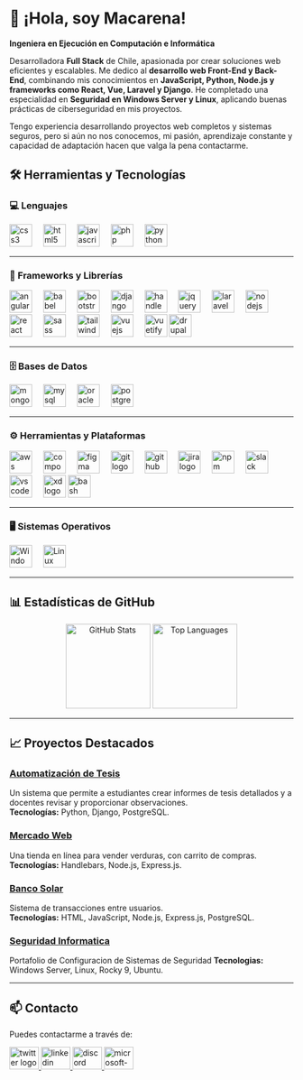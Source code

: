 # 👋 ¡Hola, soy Macarena!   

**Ingeniera en Ejecución en Computación e Informática**  

Desarrolladora **Full Stack** de Chile, apasionada por crear soluciones web eficientes y escalables. Me dedico al **desarrollo web Front-End y Back-End**, combinando mis conocimientos en **JavaScript, Python, Node.js y frameworks como React, Vue, Laravel y Django**. He completado una especialidad en **Seguridad en Windows Server y Linux**, aplicando buenas prácticas de ciberseguridad en mis proyectos.

Tengo experiencia desarrollando proyectos web completos y sistemas seguros, pero si aún no nos conocemos, mi pasión, aprendizaje constante y capacidad de adaptación hacen que valga la pena contactarme.

## 🛠️ Herramientas y Tecnologías

### 💻 Lenguajes
<div align="left">
  <img src="https://cdn.jsdelivr.net/gh/devicons/devicon/icons/css3/css3-original.svg" height="40" alt="css3 logo" />
  <img width="12"/>
  <img src="https://cdn.jsdelivr.net/gh/devicons/devicon/icons/html5/html5-original.svg" height="40" alt="html5 logo" />
  <img width="12"/>
  <img src="https://cdn.jsdelivr.net/gh/devicons/devicon/icons/javascript/javascript-original.svg" height="40" alt="javascript logo" />
  <img width="12"/>
  <img src="https://cdn.jsdelivr.net/gh/devicons/devicon/icons/php/php-original.svg" height="40" alt="php logo" />
  <img width="12"/>
  <img src="https://cdn.jsdelivr.net/gh/devicons/devicon/icons/python/python-original.svg" height="40" alt="python logo" />
</div>

---

### 🧩 Frameworks y Librerías
<div align="left">
  <img src="https://cdn.jsdelivr.net/gh/devicons/devicon/icons/angularjs/angularjs-original.svg" height="40" alt="angularjs logo" />
  <img width="12"/>
  <img src="https://cdn.jsdelivr.net/gh/devicons/devicon/icons/babel/babel-original.svg" height="40" alt="babel logo" />
  <img width="12"/>
  <img src="https://cdn.jsdelivr.net/gh/devicons/devicon/icons/bootstrap/bootstrap-original.svg" height="40" alt="bootstrap logo" />
  <img width="12"/>
  <img src="https://cdn.jsdelivr.net/gh/devicons/devicon/icons/django/django-plain.svg" height="40" alt="django logo" />
  <img width="12"/>
  <img src="https://cdn.jsdelivr.net/gh/devicons/devicon/icons/handlebars/handlebars-original.svg" height="40" alt="handlebars logo" />
  <img width="12"/>
  <img src="https://cdn.jsdelivr.net/gh/devicons/devicon/icons/jquery/jquery-original.svg" height="40" alt="jquery logo" />
  <img width="12"/>
  <img src="https://cdn.jsdelivr.net/gh/devicons/devicon/icons/laravel/laravel-original.svg" height="40" alt="laravel logo" />
  <img width="12"/>
  <img src="https://cdn.jsdelivr.net/gh/devicons/devicon/icons/nodejs/nodejs-original.svg" height="40" alt="nodejs logo" />
  <img width="12"/>
  <img src="https://cdn.jsdelivr.net/gh/devicons/devicon/icons/react/react-original.svg" height="40" alt="react logo" />
  <img width="12"/>
  <img src="https://cdn.jsdelivr.net/gh/devicons/devicon/icons/sass/sass-original.svg" height="40" alt="sass logo" />
  <img width="12"/>
  <img src="https://cdn.jsdelivr.net/gh/devicons/devicon/icons/tailwindcss/tailwindcss-original-wordmark.svg" height="40" alt="tailwindcss logo" />
  <img width="12"/>
  <img src="https://cdn.jsdelivr.net/gh/devicons/devicon/icons/vuejs/vuejs-original.svg" height="40" alt="vuejs logo" />
  <img width="12"/>
  <img src="https://cdn.jsdelivr.net/gh/devicons/devicon/icons/vuetify/vuetify-original.svg" height="40" alt="vuetify logo" />
  <img src="https://cdn.jsdelivr.net/gh/devicons/devicon/icons/drupal/drupal-original.svg" height="40" alt="drupal logo" />
  <img width="12"/>
</div>

---

### 🗄️ Bases de Datos
<div align="left">
  <img src="https://cdn.jsdelivr.net/gh/devicons/devicon/icons/mongodb/mongodb-original.svg" height="40" alt="mongodb logo" />
  <img width="12"/>
  <img src="https://cdn.jsdelivr.net/gh/devicons/devicon/icons/mysql/mysql-original.svg" height="40" alt="mysql logo" />
  <img width="12"/>
  <img src="https://cdn.jsdelivr.net/gh/devicons/devicon/icons/oracle/oracle-original.svg" height="40" alt="oracle logo" />
  <img width="12"/>
  <img src="https://cdn.jsdelivr.net/gh/devicons/devicon/icons/postgresql/postgresql-original.svg" height="40" alt="postgresql logo" />
</div>

---

### ⚙️ Herramientas y Plataformas
<div align="left">
  <img src="https://cdn.jsdelivr.net/gh/devicons/devicon/icons/amazonwebservices/amazonwebservices-line-wordmark.svg" height="40" alt="aws logo" />
  <img width="12"/>
  <img src="https://cdn.jsdelivr.net/gh/devicons/devicon/icons/composer/composer-original.svg" height="40" alt="composer logo" />
  <img width="12"/>
  <img src="https://cdn.jsdelivr.net/gh/devicons/devicon/icons/figma/figma-original.svg" height="40" alt="figma logo" />
  <img width="12"/>
  <img src="https://cdn.jsdelivr.net/gh/devicons/devicon/icons/git/git-original.svg" height="40" alt="git logo" />
  <img width="12"/>
  <img src="https://cdn.jsdelivr.net/gh/devicons/devicon/icons/github/github-original.svg" height="40" alt="github logo" />
  <img width="12"/>
  <img src="https://cdn.jsdelivr.net/gh/devicons/devicon/icons/jira/jira-original.svg" height="40" alt="jira logo" />
  <img width="12"/>
  <img src="https://cdn.jsdelivr.net/gh/devicons/devicon/icons/npm/npm-original-wordmark.svg" height="40" alt="npm logo" />
  <img width="12"/>
  <img src="https://cdn.jsdelivr.net/gh/devicons/devicon/icons/slack/slack-original.svg" height="40" alt="slack logo" />
  <img width="12"/>
  <img src="https://cdn.jsdelivr.net/gh/devicons/devicon/icons/vscode/vscode-original.svg" height="40" alt="vscode logo" />
  <img width="12"/>
  <img src="https://cdn.jsdelivr.net/gh/devicons/devicon/icons/xd/xd-plain.svg" height="40" alt="xd logo" />
  <img src="https://cdn.jsdelivr.net/gh/devicons/devicon/icons/bash/bash-original.svg" height="40" alt="bash logo" />
  <img width="12"/>
</div>

---

### 🖥️ Sistemas Operativos
<div align="left">
  <img src="https://cdn.jsdelivr.net/gh/devicons/devicon/icons/windows8/windows8-original.svg" height="40" alt="Windows Server logo" />
  <img width="12"/>
  <img src="https://cdn.jsdelivr.net/gh/devicons/devicon/icons/linux/linux-original.svg" height="40" alt="Linux logo" />
</div>

---

## 📊 Estadísticas de GitHub
<div align="center">
  <img src="https://github-readme-stats.vercel.app/api?username=MacarenaQuijadaG&theme=dracula&show_icons=true&count_private=true&hide=prs" height="150" alt="GitHub Stats" />
  <img src="https://github-readme-stats.vercel.app/api/top-langs?username=MacarenaQuijadaG&theme=dracula&layout=compact&hide=css,html" height="150" alt="Top Languages" />
</div>

---

## 📈 Proyectos Destacados

### [Automatización de Tesis](https://github.com/MacarenaQuijadaG/AutomatizacionTesis.git)
Un sistema que permite a estudiantes crear informes de tesis detallados y a docentes revisar y proporcionar observaciones.  
**Tecnologías:** Python, Django, PostgreSQL.

### [Mercado Web](https://github.com/MacarenaQuijadaG/Mercado-web.git)
Una tienda en línea para vender verduras, con carrito de compras.  
**Tecnologías:** Handlebars, Node.js, Express.js.

### [Banco Solar](https://github.com/MacarenaQuijadaG/Banco-Solar.git)
Sistema de transacciones entre usuarios.  
**Tecnologías:** HTML, JavaScript, Node.js, Express.js, PostgreSQL.

### [Seguridad Informatica](https://github.com/MacarenaQuijadaG/Seguridad-Informatica.git)
Portafolio de Configuracion de Sistemas de Seguridad
**Tecnologias:** Windows Server, Linux, Rocky 9, Ubuntu.

---

## 📫 Contacto
Puedes contactarme a través de:  
<div align="left">
  <a href="https://twitter.com/tu_usuario" target="_blank">
    <img src="https://raw.githubusercontent.com/maurodesouza/profile-readme-generator/master/src/assets/icons/social/twitter/default.svg" width="52" height="40" alt="twitter logo" />
  </a>
  <a href="https://www.linkedin.com/in/macarena-quijada-guzm%C3%A1n-430263191/" target="_blank">
    <img src="https://raw.githubusercontent.com/maurodesouza/profile-readme-generator/master/src/assets/icons/social/linkedin/default.svg" width="52" height="40" alt="linkedin logo" />
  </a>
  <a href="discord://tu_usuario" target="_blank">
    <img src="https://raw.githubusercontent.com/maurodesouza/profile-readme-generator/master/src/assets/icons/social/discord/default.svg" width="52" height="40" alt="discord logo" />
  </a>
  <a href="mailto:mcarena.quijada@outlook.com" target="_blank">
    <img src="https://raw.githubusercontent.com/maurodesouza/profile-readme-generator/master/src/assets/icons/social/microsoft-outlook/default.svg" width="52" height="40" alt="microsoft-outlook logo" />
  </a>
</div>


